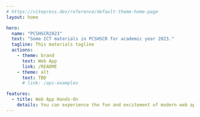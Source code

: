 ```yaml
---
# https://vitepress.dev/reference/default-theme-home-page
layout: home

hero:
  name: "PCSHSCR2023"
  text: "Some ICT materials in PCSHSCR for academic year 2023."
  tagline: This materials tagline
  actions:
    - theme: brand
      text: Web App
      link: /README
    - theme: alt
      text: TBD
      # link: /api-examples

features:
  - title: Web App Hands-On
    details: You can experience the fun and excitement of modern web application development through hands-on experience.
---
```


